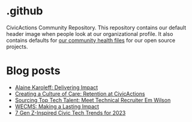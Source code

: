 # .github

CivicActions Community Repository. This repository contains our default header image when people look at our organizational profile. It also contains defaults for [our community health files](https://docs.github.com/en/communities/setting-up-your-project-for-healthy-contributions/creating-a-default-community-health-file) for our open source projects.

# Blog posts

<!-- BLOG-POST-LIST:START -->
- [Alaine Karoleff: Delivering Impact](https://medium.com/civicactions/alaine-karoleff-delivering-impact-39ab9edb102?source=rss----b1968dbe7197---4)
- [Creating a Culture of Care: Retention at CivicActions](https://medium.com/civicactions/creating-a-culture-of-care-retention-at-civicactions-917f501ddfca?source=rss----b1968dbe7197---4)
- [Sourcing Top Tech Talent: Meet Technical Recruiter Em Wilson](https://medium.com/civicactions/sourcing-top-tech-talent-meet-technical-recruiter-em-wilson-978c7843f398?source=rss----b1968dbe7197---4)
- [WECMS: Making a Lasting Impact](https://medium.com/civicactions/wecms-making-a-lasting-impact-9d6bc1287191?source=rss----b1968dbe7197---4)
- [7 Gen Z-Inspired Civic Tech Trends for 2023](https://medium.com/civicactions/7-gen-z-inspired-civic-tech-trends-for-2023-d10e019cb5a2?source=rss----b1968dbe7197---4)
<!-- BLOG-POST-LIST:END -->
